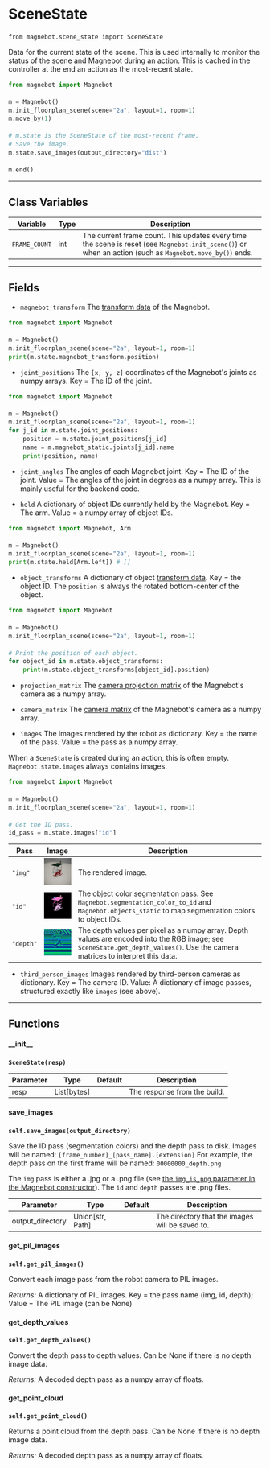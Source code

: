 # SceneState

`from magnebot.scene_state import SceneState`

Data for the current state of the scene.
This is used internally to monitor the status of the scene and Magnebot during an action.
This is cached in the controller at the end an action as the most-recent state.

```python
from magnebot import Magnebot

m = Magnebot()
m.init_floorplan_scene(scene="2a", layout=1, room=1)
m.move_by(1)

# m.state is the SceneState of the most-recent frame.
# Save the image.
m.state.save_images(output_directory="dist")

m.end()
```

***

## Class Variables

| Variable | Type | Description |
| --- | --- | --- |
| `FRAME_COUNT` | int | The current frame count. This updates every time the scene is reset (see `Magnebot.init_scene()`) or when an action (such as `Magnebot.move_by()`) ends. |

***

## Fields

- `magnebot_transform` The [transform data](transform.md) of the Magnebot.

```python
from magnebot import Magnebot

m = Magnebot()
m.init_floorplan_scene(scene="2a", layout=1, room=1)
print(m.state.magnebot_transform.position)
```

- `joint_positions` The `[x, y, z]` coordinates of the Magnebot's joints as numpy arrays. Key = The ID of the joint.

```python
from magnebot import Magnebot

m = Magnebot()
m.init_floorplan_scene(scene="2a", layout=1, room=1)
for j_id in m.state.joint_positions:
    position = m.state.joint_positions[j_id]
    name = m.magnebot_static.joints[j_id].name
    print(position, name)
```

- `joint_angles` The angles of each Magnebot joint. Key = The ID of the joint. Value = The angles of the joint in degrees as a numpy array. This is mainly useful for the backend code.

- `held` A dictionary of object IDs currently held by the Magnebot. Key = The arm. Value = a numpy array of object IDs.

```python
from magnebot import Magnebot, Arm

m = Magnebot()
m.init_floorplan_scene(scene="2a", layout=1, room=1)
print(m.state.held[Arm.left]) # []
```

- `object_transforms` A dictionary of object [transform data](transform.md). Key = the object ID. 
The `position` is always the rotated bottom-center of the object.

```python
from magnebot import Magnebot

m = Magnebot()
m.init_floorplan_scene(scene="2a", layout=1, room=1)

# Print the position of each object.
for object_id in m.state.object_transforms:
    print(m.state.object_transforms[object_id].position)
```

- `projection_matrix` The [camera projection matrix](https://github.com/threedworld-mit/tdw/blob/master/Documentation/api/output_data.md#cameramatrices) of the Magnebot's camera as a numpy array.

- `camera_matrix` The [camera matrix](https://github.com/threedworld-mit/tdw/blob/master/Documentation/api/output_data.md#cameramatrices) of the Magnebot's camera as a numpy array.

- `images` The images rendered by the robot as dictionary. Key = the name of the pass. Value = the pass as a numpy array.

When a `SceneState` is created during an action, this is often empty. `Magnebot.state.images` always contains images.

```python
from magnebot import Magnebot

m = Magnebot()
m.init_floorplan_scene(scene="2a", layout=1, room=1)

# Get the ID pass.
id_pass = m.state.images["id"]
```

| Pass | Image | Description |
| --- | --- | --- |
| `"img"` | ![](images/pass_masks/img_0.jpg) | The rendered image. |
| `"id"` | ![](images/pass_masks/id_0.png) | The object color segmentation pass. See `Magnebot.segmentation_color_to_id` and `Magnebot.objects_static` to map segmentation colors to object IDs. |
| `"depth"` | ![](images/pass_masks/depth_0.png) | The depth values per pixel as a numpy array. Depth values are encoded into the RGB image; see `SceneState.get_depth_values()`. Use the camera matrices to interpret this data. |

- `third_person_images` Images rendered by third-person cameras as dictionary. Key = The camera ID. Value: A dictionary of image passes, structured exactly like `images` (see above).

***

## Functions

#### \_\_init\_\_

**`SceneState(resp)`**

| Parameter | Type | Default | Description |
| --- | --- | --- | --- |
| resp |  List[bytes] |  | The response from the build. |

#### save_images

**`self.save_images(output_directory)`**

Save the ID pass (segmentation colors) and the depth pass to disk.
Images will be named: `[frame_number]_[pass_name].[extension]`
For example, the depth pass on the first frame will be named: `00000000_depth.png`

The `img` pass is either a .jpg or a .png file (see [the `img_is_png` parameter in the Magnebot constructor](magnebot_controller.md)). The `id` and `depth` passes are .png files.

| Parameter | Type | Default | Description |
| --- | --- | --- | --- |
| output_directory |  Union[str, Path] |  | The directory that the images will be saved to. |

#### get_pil_images

**`self.get_pil_images()`**

Convert each image pass from the robot camera to PIL images.

_Returns:_  A dictionary of PIL images. Key = the pass name (img, id, depth); Value = The PIL image (can be None)

#### get_depth_values

**`self.get_depth_values()`**

Convert the depth pass to depth values. Can be None if there is no depth image data.

_Returns:_  A decoded depth pass as a numpy array of floats.

#### get_point_cloud

**`self.get_point_cloud()`**

Returns a point cloud from the depth pass. Can be None if there is no depth image data.

_Returns:_  A decoded depth pass as a numpy array of floats.

